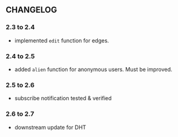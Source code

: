 ## CHANGELOG

### 2.3 to 2.4
* implemented ```edit``` function for edges.

### 2.4 to 2.5
* added ```alien``` function for anonymous users. Must be improved.

### 2.5 to 2.6
* subscribe notification tested & verified

### 2.6 to 2.7
* downstream update for DHT
